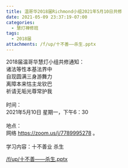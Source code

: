 ```yaml
---
title: 温哥华2018届Richmond小组2021年5月10日共修
date: 2021-05-09 23:37:19-07:00
categories:
  - 慧灯禅修班
tags:
  - 2018届
attachments: /f/up/十不善——杀生.pptx
---
```

2018届温哥华慧灯小组共修通知：\
诸法等性本基法界中\
自现圆满三身游舞力\
离障本来怙主龙钦巴\
祈请无垢光尊常护我\
\
时间：\
2021年5月10日 星期一，下午6：30\
\
地点：\
网络 <https://zoom.us/j/7789995278> 。\
\
学习内容：十不善业 杀生

[/f/up/十不善——杀生.pptx](http://huidengchanxiu.net/hdv/f/up/十不善——杀生.pptx)
